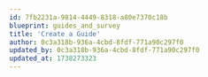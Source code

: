 ```yaml
---
id: 7fb2231a-9814-4449-8318-a80e7370c18b
blueprint: guides_and_survey
title: 'Create a Guide'
author: 0c3a318b-936a-4cbd-8fdf-771a90c297f0
updated_by: 0c3a318b-936a-4cbd-8fdf-771a90c297f0
updated_at: 1738273323
---
```


